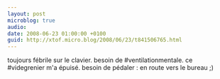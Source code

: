 ```yaml
---
layout: post
microblog: true
audio: 
date: 2008-06-23 01:00:00 +0100
guid: http://xtof.micro.blog/2008/06/23/t841506765.html
---
```

toujours fébrile sur le clavier. besoin de #ventilationmentale. ce #videgrenier m'a épuisé. besoin de pédaler : en route vers le bureau ;)
